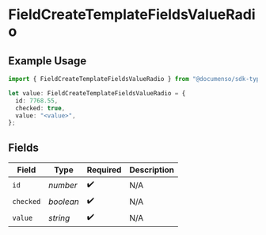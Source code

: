 # FieldCreateTemplateFieldsValueRadio

## Example Usage

```typescript
import { FieldCreateTemplateFieldsValueRadio } from "@documenso/sdk-typescript/models/operations";

let value: FieldCreateTemplateFieldsValueRadio = {
  id: 7768.55,
  checked: true,
  value: "<value>",
};
```

## Fields

| Field              | Type               | Required           | Description        |
| ------------------ | ------------------ | ------------------ | ------------------ |
| `id`               | *number*           | :heavy_check_mark: | N/A                |
| `checked`          | *boolean*          | :heavy_check_mark: | N/A                |
| `value`            | *string*           | :heavy_check_mark: | N/A                |